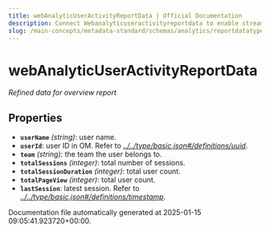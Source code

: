 ```yaml
---
title: webAnalyticUserActivityReportData | Official Documentation
description: Connect Webanalyticuseractivityreportdata to enable streamlined access, monitoring, or search of enterprise data using secure and scalable integration
slug: /main-concepts/metadata-standard/schemas/analytics/reportdatatype/webanalyticuseractivityreportdata
---
```


# webAnalyticUserActivityReportData

*Refined data for overview report*

## Properties

- **`userName`** *(string)*: user name.
- **`userId`**: user ID in OM. Refer to *[../../type/basic.json#/definitions/uuid](#/../type/basic.json#/definitions/uuid)*.
- **`team`** *(string)*: the team the user belongs to.
- **`totalSessions`** *(integer)*: total number of sessions.
- **`totalSessionDuration`** *(integer)*: total user count.
- **`totalPageView`** *(integer)*: total user count.
- **`lastSession`**: latest session. Refer to *[../../type/basic.json#/definitions/timestamp](#/../type/basic.json#/definitions/timestamp)*.


Documentation file automatically generated at 2025-01-15 09:05:41.923720+00:00.
